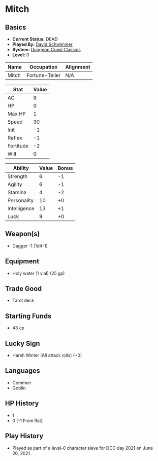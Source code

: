 # Mitch

## Basics
- **Current Status:** DEAD 
- **Played By:** [David Schwimmer](https://www.imdb.com/name/nm0001710/) 
- **System:** [Dungeon Crawl Classics](https://goodman-games.com/dungeon-crawl-classics-rpg/) 
- **Level:** 0

| Name        | Occupation         | Alignment |
|-------------|--------------------|-----------|
| Mitch       | Fortune-Teller     | N/A       |

| Stat      | Value |
|-----------|-------|
| AC        |  9    |
| HP        |  0    |
| Max HP    |  1    |
| Speed     | 30    |
| Init      | -1    |
| Reflex    | -1    |
| Fortitude | -2    |
| Will      |  0    |

| Ability      | Value | Bonus |
|--------------|-------|-------|
| Strength     |  6    | -1    |
| Agility      |  6    | -1    |
| Stamina      |  4    | -2    |
| Personality  | 10    | +0    |
| Intelligence | 13    | +1    |
| Luck         |  9    | +0    |

## Weapon(s)
- Dagger -1 (1d4-1)

## Equipment
- Holy water (1 vial) (25 gp)

## Trade Good
- Tarot deck

## Starting Funds
- 43 cp

## Lucky Sign
- Harsh Winter (All attack rolls) (+0)

## Languages
- Common
- Goblin

## HP History
- 1
- 0 [-1 From Rat]

## Play History
- Played as part of a level-0 character sieve for DCC day 2021 on June 26, 2021.